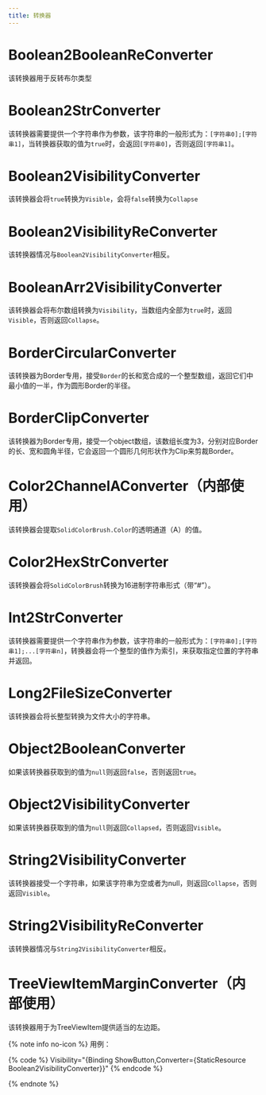 ```yaml
---
title: 转换器
---
```


# Boolean2BooleanReConverter

该转换器用于反转布尔类型

# Boolean2StrConverter

该转换器需要提供一个字符串作为参数，该字符串的一般形式为：`[字符串0];[字符串1]`，当转换器获取的值为`true`时，会返回`[字符串0]`，否则返回`[字符串1]`。

# Boolean2VisibilityConverter

该转换器会将`true`转换为`Visible`，会将`false`转换为`Collapse`

# Boolean2VisibilityReConverter

该转换器情况与`Boolean2VisibilityConverter`相反。

# BooleanArr2VisibilityConverter

该转换器会将布尔数组转换为`Visibility`，当数组内全部为`true`时，返回`Visible`，否则返回`Collapse`。

# BorderCircularConverter

该转换器为Border专用，接受`Border`的长和宽合成的一个整型数组，返回它们中最小值的一半，作为圆形Border的半径。

# BorderClipConverter

该转换器为Border专用，接受一个object数组，该数组长度为3，分别对应Border的长、宽和圆角半径，它会返回一个圆形几何形状作为Clip来剪裁Border。

# Color2ChannelAConverter（内部使用）

该转换器会提取`SolidColorBrush.Color`的透明通道（A）的值。

# Color2HexStrConverter

该转换器会将`SolidColorBrush`转换为16进制字符串形式（带“#”）。

# Int2StrConverter

该转换器需要提供一个字符串作为参数，该字符串的一般形式为：`[字符串0];[字符串1];...[字符串n]`，转换器会将一个整型的值作为索引，来获取指定位置的字符串并返回。

# Long2FileSizeConverter

该转换器会将长整型转换为文件大小的字符串。

# Object2BooleanConverter

如果该转换器获取到的值为`null`则返回`false`，否则返回`true`。

# Object2VisibilityConverter

如果该转换器获取到的值为`null`则返回`Collapsed`，否则返回`Visible`。

# String2VisibilityConverter

该转换器接受一个字符串，如果该字符串为空或者为null，则返回`Collapse`，否则返回`Visible`。

# String2VisibilityReConverter

该转换器情况与`String2VisibilityConverter`相反。

# TreeViewItemMarginConverter（内部使用）

该转换器用于为TreeViewItem提供适当的左边距。

{% note info no-icon %}
用例：

{% code %}
Visibility="{Binding ShowButton,Converter={StaticResource Boolean2VisibilityConverter}}"
{% endcode %}

{% endnote %}